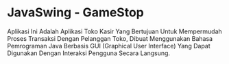# JavaSwing - GameStop
Aplikasi Ini Adalah Aplikasi Toko Kasir Yang Bertujuan Untuk Mempermudah Proses Transaksi Dengan Pelanggan Toko, Dibuat Menggunakan Bahasa Pemrograman Java Berbasis GUI (Graphical User Interface) Yang Dapat Digunakan Dengan Interaksi Pengguna Secara Langsung. 
